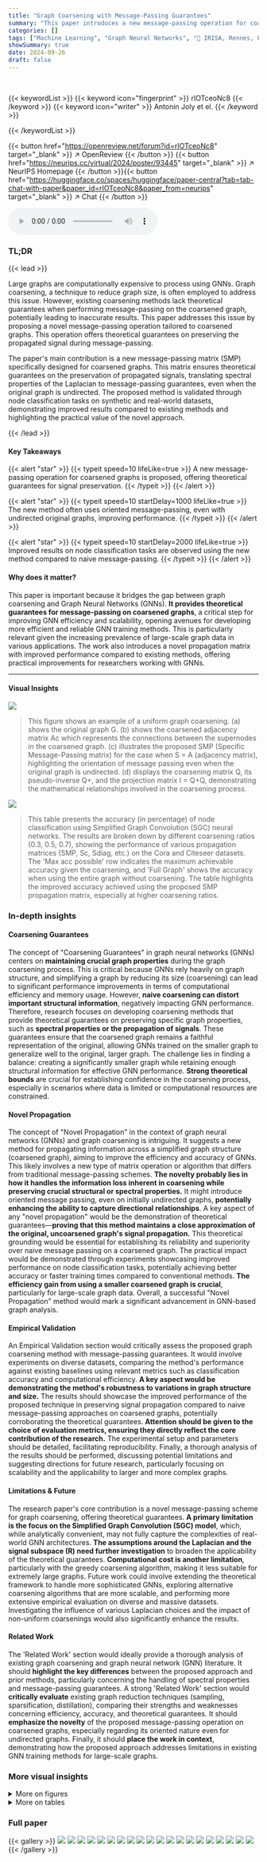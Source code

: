 ```yaml
---
title: "Graph Coarsening with Message-Passing Guarantees"
summary: "This paper introduces a new message-passing operation for coarsened graphs with theoretical guarantees, improving GNN efficiency and accuracy on large datasets."
categories: []
tags: ["Machine Learning", "Graph Neural Networks", "🏢 IRISA, Rennes, France",]
showSummary: true
date: 2024-09-26
draft: false
---
```


<br>

{{< keywordList >}}
{{< keyword icon="fingerprint" >}} rIOTceoNc8 {{< /keyword >}}
{{< keyword icon="writer" >}} Antonin Joly et el. {{< /keyword >}}
 
{{< /keywordList >}}

{{< button href="https://openreview.net/forum?id=rIOTceoNc8" target="_blank" >}}
↗ OpenReview
{{< /button >}}
{{< button href="https://neurips.cc/virtual/2024/poster/93445" target="_blank" >}}
↗ NeurIPS Homepage
{{< /button >}}{{< button href="https://huggingface.co/spaces/huggingface/paper-central?tab=tab-chat-with-paper&paper_id=rIOTceoNc8&paper_from=neurips" target="_blank" >}}
↗ Chat
{{< /button >}}



<audio controls>
    <source src="https://ai-paper-reviewer.com/rIOTceoNc8/podcast.wav" type="audio/wav">
    Your browser does not support the audio element.
</audio>


### TL;DR


{{< lead >}}

Large graphs are computationally expensive to process using GNNs.  Graph coarsening, a technique to reduce graph size, is often employed to address this issue. However, existing coarsening methods lack theoretical guarantees when performing message-passing on the coarsened graph, potentially leading to inaccurate results. This paper addresses this issue by proposing a novel message-passing operation tailored to coarsened graphs.  This operation offers theoretical guarantees on preserving the propagated signal during message-passing.

The paper's main contribution is a new message-passing matrix (SMP) specifically designed for coarsened graphs. This matrix ensures theoretical guarantees on the preservation of propagated signals, translating spectral properties of the Laplacian to message-passing guarantees, even when the original graph is undirected. The proposed method is validated through node classification tasks on synthetic and real-world datasets, demonstrating improved results compared to existing methods and highlighting the practical value of the novel approach.

{{< /lead >}}


#### Key Takeaways

{{< alert "star" >}}
{{< typeit speed=10 lifeLike=true >}} A new message-passing operation for coarsened graphs is proposed, offering theoretical guarantees for signal preservation. {{< /typeit >}}
{{< /alert >}}

{{< alert "star" >}}
{{< typeit speed=10 startDelay=1000 lifeLike=true >}} The new method often uses oriented message-passing, even with undirected original graphs, improving performance. {{< /typeit >}}
{{< /alert >}}

{{< alert "star" >}}
{{< typeit speed=10 startDelay=2000 lifeLike=true >}} Improved results on node classification tasks are observed using the new method compared to naive message-passing. {{< /typeit >}}
{{< /alert >}}

#### Why does it matter?
This paper is important because it bridges the gap between graph coarsening and Graph Neural Networks (GNNs).  **It provides theoretical guarantees for message-passing on coarsened graphs**, a critical step for improving GNN efficiency and scalability, opening avenues for developing more efficient and reliable GNN training methods.  This is particularly relevant given the increasing prevalence of large-scale graph data in various applications.  The work also introduces a novel propagation matrix with improved performance compared to existing methods, offering practical improvements for researchers working with GNNs.

------
#### Visual Insights



![](https://ai-paper-reviewer.com/rIOTceoNc8/figures_4_1.jpg)

> This figure shows an example of a uniform graph coarsening. (a) shows the original graph G. (b) shows the coarsened adjacency matrix Ac which represents the connections between the supernodes in the coarsened graph. (c) illustrates the proposed SMP (Specific Message-Passing matrix) for the case when S = A (adjacency matrix), highlighting the orientation of message passing even when the original graph is undirected. (d) displays the coarsening matrix Q, its pseudo-inverse Q+, and the projection matrix I = Q+Q, demonstrating the mathematical relationships involved in the coarsening process.





![](https://ai-paper-reviewer.com/rIOTceoNc8/tables_8_1.jpg)

> This table presents the accuracy (in percentage) of node classification using Simplified Graph Convolution (SGC) neural networks. The results are broken down by different coarsening ratios (0.3, 0.5, 0.7), showing the performance of various propagation matrices (SMP, Sc, Sdiag, etc.) on the Cora and Citeseer datasets. The 'Max acc possible' row indicates the maximum achievable accuracy given the coarsening, and 'Full Graph' shows the accuracy when using the entire graph without coarsening. The table highlights the improved accuracy achieved using the proposed SMP propagation matrix, especially at higher coarsening ratios.





### In-depth insights


#### Coarsening Guarantees
The concept of "Coarsening Guarantees" in graph neural networks (GNNs) centers on **maintaining crucial graph properties** during the graph coarsening process.  This is critical because GNNs rely heavily on graph structure, and simplifying a graph by reducing its size (coarsening) can lead to significant performance improvements in terms of computational efficiency and memory usage. However, **naive coarsening can distort important structural information**, negatively impacting GNN performance.  Therefore,  research focuses on developing coarsening methods that provide theoretical guarantees on preserving specific graph properties, such as **spectral properties or the propagation of signals**.  These guarantees ensure that the coarsened graph remains a faithful representation of the original, allowing GNNs trained on the smaller graph to generalize well to the original, larger graph. The challenge lies in finding a balance: creating a significantly smaller graph while retaining enough structural information for effective GNN performance.  **Strong theoretical bounds** are crucial for establishing confidence in the coarsening process, especially in scenarios where data is limited or computational resources are constrained.

#### Novel Propagation
The concept of "Novel Propagation" in the context of graph neural networks (GNNs) and graph coarsening is intriguing.  It suggests a new method for propagating information across a simplified graph structure (coarsened graph), aiming to improve the efficiency and accuracy of GNNs.  This likely involves a new type of matrix operation or algorithm that differs from traditional message-passing schemes. **The novelty probably lies in how it handles the information loss inherent in coarsening while preserving crucial structural or spectral properties.**  It might introduce oriented message passing, even on initially undirected graphs, **potentially enhancing the ability to capture directional relationships**. A key aspect of any "novel propagation" would be the demonstration of theoretical guarantees—**proving that this method maintains a close approximation of the original, uncoarsened graph's signal propagation.** This theoretical grounding would be essential for establishing its reliability and superiority over naive message passing on a coarsened graph.  The practical impact would be demonstrated through experiments showcasing improved performance on node classification tasks, potentially achieving better accuracy or faster training times compared to conventional methods. **The efficiency gain from using a smaller coarsened graph is crucial**, particularly for large-scale graph data.  Overall, a successful "Novel Propagation" method would mark a significant advancement in GNN-based graph analysis.

#### Empirical Validation
An Empirical Validation section would critically assess the proposed graph coarsening method with message-passing guarantees.  It would involve experiments on diverse datasets, comparing the method's performance against existing baselines using relevant metrics such as classification accuracy and computational efficiency.  **A key aspect would be demonstrating the method's robustness to variations in graph structure and size.** The results should showcase the improved performance of the proposed technique in preserving signal propagation compared to naive message-passing approaches on coarsened graphs, potentially corroborating the theoretical guarantees.  **Attention should be given to the choice of evaluation metrics, ensuring they directly reflect the core contribution of the research.**  The experimental setup and parameters should be detailed, facilitating reproducibility.  Finally, a thorough analysis of the results should be performed, discussing potential limitations and suggesting directions for future research, particularly focusing on scalability and the applicability to larger and more complex graphs.

#### Limitations & Future
The research paper's core contribution is a novel message-passing scheme for graph coarsening, offering theoretical guarantees.  **A primary limitation is the focus on the Simplified Graph Convolution (SGC) model**, which, while analytically convenient, may not fully capture the complexities of real-world GNN architectures.  **The assumptions around the Laplacian and the signal subspace (R) need further investigation** to broaden the applicability of the theoretical guarantees.  **Computational cost is another limitation**, particularly with the greedy coarsening algorithm, making it less suitable for extremely large graphs. Future work could involve extending the theoretical framework to handle more sophisticated GNNs, exploring alternative coarsening algorithms that are more scalable, and performing more extensive empirical evaluation on diverse and massive datasets.  Investigating the influence of various Laplacian choices and the impact of non-uniform coarsenings would also significantly enhance the results.

#### Related Work
The 'Related Work' section would ideally provide a thorough analysis of existing graph coarsening and graph neural network (GNN) literature.  It should **highlight the key differences** between the proposed approach and prior methods, particularly concerning the handling of spectral properties and message-passing guarantees.  A strong 'Related Work' section would **critically evaluate** existing graph reduction techniques (sampling, sparsification, distillation), comparing their strengths and weaknesses concerning efficiency, accuracy, and theoretical guarantees.  It should **emphasize the novelty** of the proposed message-passing operation on coarsened graphs, especially regarding its oriented nature even for undirected graphs.  Finally, it should **place the work in context**, demonstrating how the proposed approach addresses limitations in existing GNN training methods for large-scale graphs.


### More visual insights

<details>
<summary>More on figures
</summary>


![](https://ai-paper-reviewer.com/rIOTceoNc8/figures_7_1.jpg)

> This figure shows the message-passing error for different propagation matrices (SMP, Sc, Sdiag, Sdiff, Ssym) against the coarsening ratio (r). The error is calculated as the L2 norm of the difference between the message-passing on the original graph and the lifted message-passing on the coarsened graph.  The plot demonstrates that the proposed SMP matrix consistently outperforms other methods in minimizing this error, especially at higher coarsening ratios. The upper bound  (CEL,Q,R) derived from Theorem 1 is also plotted, showing a positive correlation with the error of SMP.


![](https://ai-paper-reviewer.com/rIOTceoNc8/figures_17_1.jpg)

> This figure illustrates an example of uniform graph coarsening.  Panel (a) shows the original graph G. Panel (b) displays the coarsened adjacency matrix Ac, representing the connections in the coarsened graph. Panel (c) depicts the proposed SMP (Specific Message Passing matrix) when the propagation matrix S is equal to the adjacency matrix A. Finally, Panel (d) shows the coarsening matrix Q, its pseudo-inverse Q+, and the projection operator I = Q+Q. This figure is essential to understanding the mathematical concepts behind graph coarsening and the construction of the new proposed propagation matrix.


![](https://ai-paper-reviewer.com/rIOTceoNc8/figures_18_1.jpg)

> This figure compares the message-passing error for different propagation matrices on uniformly coarsened graphs with a normalized Laplacian. The x-axis represents the coarsening ratio (r), and the y-axis represents the message-passing error. The plot shows that the proposed propagation matrix (SMP) has significantly lower error compared to other choices, especially for higher coarsening ratios. The figure includes two subplots: (a) Log-Log scale and (b) Linear-Linear scale, to better visualize the behavior at different coarsening ratios.


![](https://ai-paper-reviewer.com/rIOTceoNc8/figures_18_2.jpg)

> This figure shows the Message-Passing error for different propagation matrices (SMP, Sc, Sdiag, Sdiff, Sym) as a function of the coarsening ratio (r).  The error is measured as ||Skx - Q+(SMP)kxc||L for various signals x, with Np = 6 message-passing steps. The figure illustrates the effectiveness of the proposed propagation matrix SMP in preserving message-passing guarantees compared to other methods, demonstrating that the error is correlated with the RSA constant.


![](https://ai-paper-reviewer.com/rIOTceoNc8/figures_19_1.jpg)

> This figure shows the Message-Passing error for different propagation matrices with uniform coarsening (ne = 5N/100) and Normalized Laplacian.  The x-axis represents the coarsening ratio (r), and the y-axis represents the Message-Passing error. The plot compares the proposed SMP matrix with other propagation matrices (Sc, Sdiag, Sdiff, Ssym) for different coarsening ratios. The figure helps to evaluate the effectiveness of the proposed propagation matrix for preserving message-passing guarantees during graph coarsening.


</details>




<details>
<summary>More on tables
</summary>


![](https://ai-paper-reviewer.com/rIOTceoNc8/tables_9_1.jpg)
> This table presents the accuracy results for node classification using the GCNconv model on Cora and Citeseer datasets with different coarsening ratios (0.3, 0.5, 0.7).  It compares five different propagation matrices: SMP (the proposed method), Sc (naive), Sdiff, Sdiag, and Ssym. The results are averaged over 10 random training sets.  Max accuracy possible and the full graph accuracy results are also shown for comparison.

![](https://ai-paper-reviewer.com/rIOTceoNc8/tables_9_2.jpg)
> This table presents the results of node classification experiments on the Reddit dataset using different propagation matrices and coarsening ratios.  It shows the accuracy achieved by various methods (Ssym, Sdiff, Sc, Sdiag, SMP) along with the message passing errors for both SGC and GCNconv models.  The 'Max Acc Possible' row indicates the maximum achievable accuracy given the coarsening, while the 'Full Graph' row represents the accuracy obtained when training on the complete graph (out of memory for this dataset).

![](https://ai-paper-reviewer.com/rIOTceoNc8/tables_16_1.jpg)
> This table presents the accuracy of node classification using Simplified Graph Convolution (SGC) models with varying coarsening ratios (r = 0.3, 0.5, 0.7).  It compares the performance of five different propagation matrices: SMP (the proposed method), Sdiag, Sdiff, Sc (naive choice), and Ssym. The results are shown for both the Cora and Citeseer datasets and include a 'Max acc possible' row representing the theoretical maximum achievable accuracy given the coarsening.

![](https://ai-paper-reviewer.com/rIOTceoNc8/tables_16_2.jpg)
> This table presents the accuracy of node classification using Simplified Graph Convolution (SGC) models on the Cora and Citeseer datasets with different coarsening ratios. It compares the performance of five different propagation matrices (SMP, Sc, Sdiag, Sdiff, and Ssym) across various coarsening ratios (0.3, 0.5, and 0.7), showing the accuracy and standard deviation for each method. The 'Max acc possible' row indicates the upper bound of accuracy that can be achieved with a given coarsening.

![](https://ai-paper-reviewer.com/rIOTceoNc8/tables_17_1.jpg)
> This table presents the accuracy results of node classification using Simplified Graph Convolution (SGC) with different coarsening ratios (0.3, 0.5, 0.7) on Cora and Citeseer datasets.  It compares five different propagation matrices: SMP (the proposed method), Sc (naive choice), Sdiag, Sdiff, and Ssym. The accuracy is averaged over 10 random trainings. The table also shows the maximum possible accuracy achievable given the coarsening and the accuracy obtained using the full graph without coarsening for comparison.

</details>




### Full paper

{{< gallery >}}
<img src="https://ai-paper-reviewer.com/rIOTceoNc8/1.png" class="grid-w50 md:grid-w33 xl:grid-w25" />
<img src="https://ai-paper-reviewer.com/rIOTceoNc8/2.png" class="grid-w50 md:grid-w33 xl:grid-w25" />
<img src="https://ai-paper-reviewer.com/rIOTceoNc8/3.png" class="grid-w50 md:grid-w33 xl:grid-w25" />
<img src="https://ai-paper-reviewer.com/rIOTceoNc8/4.png" class="grid-w50 md:grid-w33 xl:grid-w25" />
<img src="https://ai-paper-reviewer.com/rIOTceoNc8/5.png" class="grid-w50 md:grid-w33 xl:grid-w25" />
<img src="https://ai-paper-reviewer.com/rIOTceoNc8/6.png" class="grid-w50 md:grid-w33 xl:grid-w25" />
<img src="https://ai-paper-reviewer.com/rIOTceoNc8/7.png" class="grid-w50 md:grid-w33 xl:grid-w25" />
<img src="https://ai-paper-reviewer.com/rIOTceoNc8/8.png" class="grid-w50 md:grid-w33 xl:grid-w25" />
<img src="https://ai-paper-reviewer.com/rIOTceoNc8/9.png" class="grid-w50 md:grid-w33 xl:grid-w25" />
<img src="https://ai-paper-reviewer.com/rIOTceoNc8/10.png" class="grid-w50 md:grid-w33 xl:grid-w25" />
<img src="https://ai-paper-reviewer.com/rIOTceoNc8/11.png" class="grid-w50 md:grid-w33 xl:grid-w25" />
<img src="https://ai-paper-reviewer.com/rIOTceoNc8/12.png" class="grid-w50 md:grid-w33 xl:grid-w25" />
<img src="https://ai-paper-reviewer.com/rIOTceoNc8/13.png" class="grid-w50 md:grid-w33 xl:grid-w25" />
<img src="https://ai-paper-reviewer.com/rIOTceoNc8/14.png" class="grid-w50 md:grid-w33 xl:grid-w25" />
<img src="https://ai-paper-reviewer.com/rIOTceoNc8/15.png" class="grid-w50 md:grid-w33 xl:grid-w25" />
<img src="https://ai-paper-reviewer.com/rIOTceoNc8/16.png" class="grid-w50 md:grid-w33 xl:grid-w25" />
<img src="https://ai-paper-reviewer.com/rIOTceoNc8/17.png" class="grid-w50 md:grid-w33 xl:grid-w25" />
<img src="https://ai-paper-reviewer.com/rIOTceoNc8/18.png" class="grid-w50 md:grid-w33 xl:grid-w25" />
<img src="https://ai-paper-reviewer.com/rIOTceoNc8/19.png" class="grid-w50 md:grid-w33 xl:grid-w25" />
<img src="https://ai-paper-reviewer.com/rIOTceoNc8/20.png" class="grid-w50 md:grid-w33 xl:grid-w25" />
{{< /gallery >}}